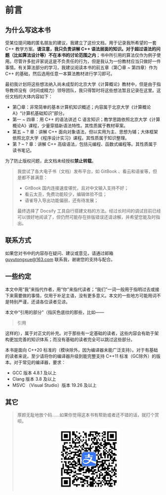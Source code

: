 # 前言

## 为什么写这本书

受某位提问箱的匿名朋友的建议，我建立了这份文档，用于记录我所希望的一套 C++ 教学方案。**请注意，我只负责讲解 C++ 语法层面的知识。对于超过语法的问题（比如算法设计等）不在本书的讨论范围之内**；书中所引用的算法仅作为例子使用。尽管许多批评家说这是不负责任的行为，但是我认为一份教材应当只做好一件事情。有关算法部分的学习，我建议阅读本书的前五章（第〇章 \~ 第四章）作为 C++ 的基础，然后选用任意一本算法教材进行学习即可。

最初我计划将这些想法纳入尚未成型的北京大学《计算概论》教材中，但是由于指导教师没有（时间或精力）领导团队，我只得暂时将这些想法暂且记录在这里。这份文档的大体内容如下：

- 第〇章：非常简单的基本计算机知识概述；内容属于北京大学《计算概论A》“计算机基础知识”部分。
- 第一 \~ 四章：用 C++ 的语法讲述 C 语言知识；教学思路依照北京大学《计算概论A》课程，少量穿插新语法特性。其性质属于教材草案。
- 第五 \~ ? 章：讲解 C++ 面向对象语法，但以实用为主、思想为辅；大体框架依照北京大学《程序设计实习》课程。其性质属于知识整理。
- 第 ? \~ ? 章：讲解 C++ 高级语法，包括元编程、函数式编程等。其性质属于读书笔记。

为了防止版权问题，此文档未经授权**禁止转载**。

> 我尝试了各大电子书（文档）发布平台，如 GitBook 、看云和语雀等，但是都不甚满意：
> - GitBook 国内连接速度堪忧，且对中文输入支持不好；
> - 看云太丑，免费功能较少，编辑体验不佳；
> - 语雀导入导出功能偏弱，还有待发展；
> 
> 最终选择了 Docsify 工具自行搭建文档的方法。经过长时间的调试目前已经可以很好地阅读了，但仍然可能存在排版错误还请谅解，并希望您能及时指出。

## 联系方式

如果您对书中的内容存在疑问、建议或意见，请通过邮箱 [guyutongxue@163.com](mailto:guyutongxue@163.com) 联系我，谢谢您的支持与配合。

## 一些约定

本文中用“我”来指代作者，用“你”来指代读者；“我们”一词一般用于指明过去或接下来需要做的事情，仅用于补足主语，没有更多意义。本文的一些地方可能用词不是特别严谨，还请各位读者见谅。

本文中“引用的部分”（指灰色底纹的那些，比如——
> 引用

这样的），属于对正文的补充。对于那些有一定基础的读者，这些内容会有助于架构更加完善的知识体系；而没有基础的读者完全可以跳过这些部分。

本书是面向 C++20 标准的（模块除外，因为编译器未能广泛支持）。对于有基础的读者来说，至少请将你的编译器升级到能完整支持 C++11 标准（GC除外）的版本。对于常见的编译器，要求：

- GCC 版本 4.8.1 及以上
- Clang 版本 3.8 及以上
- MSVC （Visual Studio）版本 19.26 及以上

## 其它

> 厚颜无耻地放个码……如果你觉得这本书有帮助或者还不错的话，就打个赏呗。
> 
> <center><img alt="QR code" src="assets/alipay.jpg" width="200"></center>
